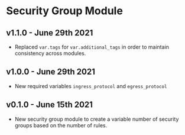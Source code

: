 # Security Group Module

## v1.1.0 - June 29th 2021
* Replaced `var.tags` for `var.additional_tags` in order to maintain consistency across modules.

## v1.0.0 - June 29th 2021
* New required variables `ingress_protocol` and `egress_protocol`

## v0.1.0 - June 15th 2021
* New security group module to create a variable number of security groups based on
  the number of rules.
